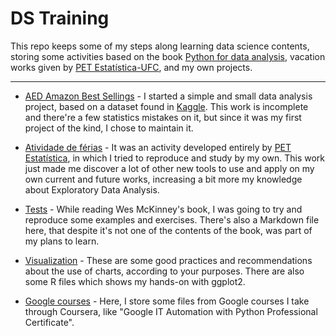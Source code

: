# DS Training

This repo keeps some of my steps along learning data science contents, storing some activities based on the book [Python for data analysis](https://www.amazon.com.br/Python-Para-An%C3%A1lise-Dados-Tratamento/dp/8575226479/ref=sr_1_2?crid=2DJTA1V1T7T8Y&keywords=python+for+data+analysis&qid=1665237954&qu=eyJxc2MiOiIyLjI4IiwicXNhIjoiMi4xMSIsInFzcCI6IjEuODMifQ%3D%3D&sprefix=python+for%2Caps%2C222&sr=8-2), vacation works given by [PET Estatística-UFC](https://sites.google.com/view/petestatisticaufc/), and my own projects.

---

* [AED Amazon Best Sellings](AED%20Amazon%20Best%20Sellings) - I started a simple and small data analysis project, based on a dataset found in [Kaggle](https://www.kaggle.com/). This work is incomplete and there're a few statistics mistakes on it, but since it was my first project of the kind, I chose to maintain it.

* [Atividade de férias](Atividade%20de%20F%C3%A9rias) - It was an activity developed entirely by [PET Estatística](https://sites.google.com/view/petestatisticaufc/), in which I tried to reproduce and study by my own. This work just made me discover a lot of other new tools to use and apply on my own current and future works, increasing a bit more my knowledge about Exploratory Data Analysis. 

* [Tests](https://github.com/4r7hu3/data-science-learning/tree/main/Tests) - While reading Wes McKinney's book, I was going to try and reproduce some examples and exercises. There's also a Markdown file here, that despite it's not one of the contents of the book, was part of my plans to learn. 

* [Visualization](Visualization) - These are some good practices and recommendations about the use of charts, according to your purposes. There are also some R files which shows my hands-on with ggplot2.

* [Google courses](Google) - Here, I store some files from Google courses I take through Coursera, like "Google IT Automation with Python Professional Certificate".
